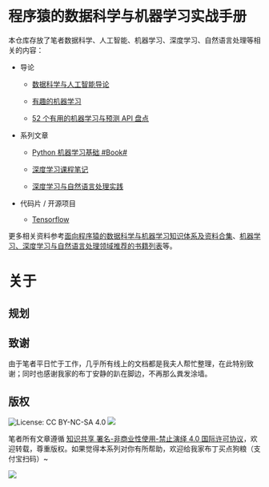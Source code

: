 
# 程序猿的数据科学与机器学习实战手册

本仓库存放了笔者数据科学、人工智能、机器学习、深度学习、自然语言处理等相关的内容：

- 导论

    - [数据科学与人工智能导论](https://parg.co/UrW)

    - [有趣的机器学习](https://parg.co/Urg)

    - [52 个有用的机器学习与预测 API 盘点](https://parg.co/UrF)

- 系列文章

    - [Python 机器学习基础 #Book#](https://parg.co/Ur2)

    - [深度学习课程笔记](https://parg.co/Urz)

    - [深度学习与自然语言处理实践](https://parg.co/bjz)

- 代码片 / 开源项目

    - [Tensorflow](https://parg.co/Urj)

更多相关资料参考[面向程序猿的数据科学与机器学习知识体系及资料合集](https://parg.co/bwn)、[机器学习、深度学习与自然语言处理领域推荐的书籍列表](https://parg.co/bwB)等。

# 关于

## 规划

## 致谢

由于笔者平日忙于工作，几乎所有线上的文档都是我夫人帮忙整理，在此特别致谢；同时也感谢我家的布丁安静的趴在脚边，不再那么粪发涂墙。


## 版权

![License: CC BY-NC-SA 4.0](https://img.shields.io/badge/License-CC%20BY--NC--SA%204.0-lightgrey.svg)
![](https://parg.co/bDm)


笔者所有文章遵循 [知识共享 署名-非商业性使用-禁止演绎 4.0 国际许可协议](https://creativecommons.org/licenses/by-nc-nd/4.0/deed.zh)，欢迎转载，尊重版权。如果觉得本系列对你有所帮助，欢迎给我家布丁买点狗粮（支付宝扫码）~

![](https://github.com/wxyyxc1992/OSS/blob/master/2017/8/1/Buding.jpg?raw=true)

